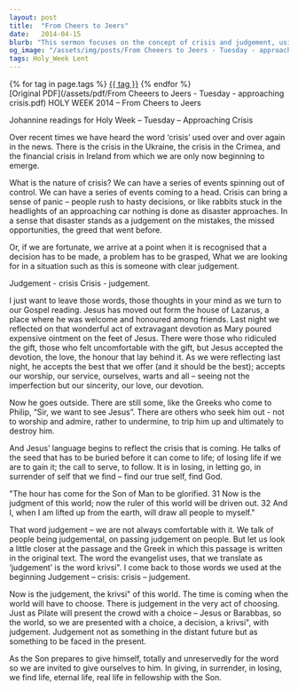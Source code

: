 ```yaml
---
layout: post
title:  "From Cheers to Jeers"
date:   2014-04-15
blurb: "This sermon focuses on the concept of crisis and judgement, using the metaphor of a seed that must be buried before it can come to life. It emphasizes the importance of self-surrender to find our true selves and God. The sermon also highlights the impending crisis that Jesus faces and the judgement that comes with it."
og_image: "/assets/img/posts/From Cheeers to Jeers - Tuesday - approaching crisis.png"
tags: Holy_Week Lent
---    
```

<div class="tag-pills">
    {% for tag in page.tags %}
    <a href="{{ site.baseurl }}/tag/{{ tag | slugify }}" class="tag-pill">{{ tag }}</a>
    {% endfor %}
</div>
[Original PDF](/assets/pdf/From Cheeers to Jeers - Tuesday - approaching crisis.pdf)
HOLY WEEK 2014 – From Cheers to Jeers

Johannine readings for Holy Week – Tuesday – Approaching Crisis

Over recent times we have heard the word ‘crisis’ used over and over again in the news. There is the crisis in the Ukraine, the crisis in the Crimea, and the financial crisis in Ireland from which we are only now beginning to emerge.

What is the nature of crisis? We can have a series of events spinning out of control. We can have a series of events coming to a head. Crisis can bring a sense of panic – people rush to hasty decisions, or like rabbits stuck in the headlights of an approaching car nothing is done as disaster approaches. In a sense that disaster stands as a judgement on the mistakes, the missed opportunities, the greed that went before.

Or, if we are fortunate, we arrive at a point when it is recognised that a decision has to be made, a problem has to be grasped, What we are looking for in a situation such as this is someone with clear judgement.

Judgement - crisis
Crisis - judgement.

I just want to leave those words, those thoughts in your mind as we turn to our Gospel reading. Jesus has moved out form the house of Lazarus, a place where he was welcome and honoured among friends. Last night we reflected on that wonderful act of extravagant devotion as Mary poured expensive ointment on the feet of Jesus. There were those who ridiculed the gift, those who felt uncomfortable with the gift, but Jesus accepted the devotion, the love, the honour that lay behind it. As we were reflecting last night, he accepts the best that we offer (and it should be the best); accepts our worship, our service, ourselves, warts and all – seeing not the imperfection but our sincerity, our love, our devotion.

Now he goes outside. There are still some, like the Greeks who come to Philip, “Sir, we want to see Jesus”. There are others who seek him out - not to worship and admire, rather to undermine, to trip him up and ultimately to destroy him.

And Jesus’ language begins to reflect the crisis that is coming. He talks of the seed that has to be buried before it can come to life; of losing life if we are to gain it; the call to serve, to follow. It is in losing, in letting go, in surrender of self that we find – find our true self, find God.

"The hour has come for the Son of Man to be glorified.
31 Now is the judgment of this world; now the ruler of this world will be driven out. 32 And I, when I am lifted up from the earth, will draw all people to myself."

That word judgement – we are not always comfortable with it. We talk of people being judgemental, on passing judgement on people. But let us look a little closer at the passage and the Greek in which this passage is written in the original text. The word the evangelist uses, that we translate as ‘judgement’ is the word krivsi". I come back to those words we used at the beginning Judgement – crisis: crisis – judgement.

Now is the judgement, the krivsi" of this world. The time is coming when the world will have to choose. There is judgement in the very act of choosing. Just as Pilate will present the crowd with a choice – Jesus or Barabbas, so the world, so we are presented with a choice, a decision, a krivsi", with judgement. Judgement not as something in the distant future but as something to be faced in the present.

As the Son prepares to give himself, totally and unreservedly for the word so we are invited to give ourselves to him. In giving, in surrender, in losing, we find life, eternal life, real life in fellowship with the Son.
